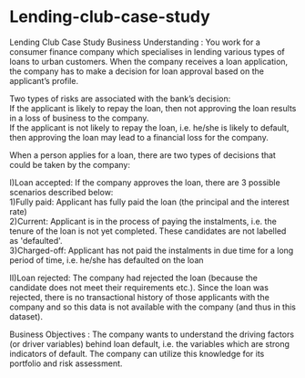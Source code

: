 # Lending-club-case-study
Lending Club Case Study Business Understanding : You work for a consumer finance company which specialises in lending various types of loans to urban customers. When the company receives a loan application, the company has to make a decision for loan approval based on the applicant’s profile. 

Two types of risks are associated with the bank’s decision:  
If the applicant is likely to repay the loan, then not approving the loan results in a loss of business to the company.  
If the applicant is not likely to repay the loan, i.e. he/she is likely to default, then approving the loan may lead to a financial loss for the company.  

When a person applies for a loan, there are two types of decisions that could be taken by the company:  

I)Loan accepted: If the company approves the loan, there are 3 possible scenarios described below:  
1)Fully paid: Applicant has fully paid the loan (the principal and the interest rate)  
2)Current: Applicant is in the process of paying the instalments, i.e. the tenure of the loan is not yet completed. These candidates are not labelled as 'defaulted'.  
3)Charged-off: Applicant has not paid the instalments in due time for a long period of time, i.e. he/she has defaulted on the loan  

II)Loan rejected: The company had rejected the loan (because the candidate does not meet their requirements etc.). Since the loan was rejected, there is no transactional history of those applicants with the company and so this data is not available with the company (and thus in this dataset).  

Business Objectives : The company wants to understand the driving factors (or driver variables) behind loan default, i.e. the variables which are strong indicators of default. The company can utilize this knowledge for its portfolio and risk assessment.

